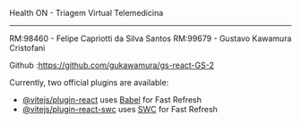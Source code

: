 Health ON - Triagem Virtual Telemedicina 
___________________________________________
RM:98460 - Felipe Capriotti da Silva Santos
RM:99679 - Gustavo Kawamura Cristofani

Github :https://github.com/gukawamura/gs-react-GS-2

Currently, two official plugins are available:

- [@vitejs/plugin-react](https://github.com/vitejs/vite-plugin-react/blob/main/packages/plugin-react/README.md) uses [Babel](https://babeljs.io/) for Fast Refresh
- [@vitejs/plugin-react-swc](https://github.com/vitejs/vite-plugin-react-swc) uses [SWC](https://swc.rs/) for Fast Refresh
